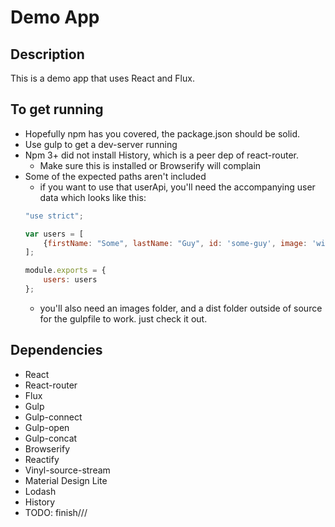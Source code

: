 # Demo App

## Description
This is a demo app that uses React and Flux.

## To get running
* Hopefully npm has you covered, the package.json should be solid.
* Use gulp to get a dev-server running
* Npm 3+ did not install History, which is a peer dep of react-router. 
  * Make sure this is installed or Browserify will complain
* Some of the expected paths aren't included
  * if you want to use that userApi, you'll need the accompanying user data which looks like this:
  ```javascript
  "use strict";
  
  var users = [
      {firstName: "Some", lastName: "Guy", id: 'some-guy', image: 'wildebeest.jpg', description:"This would be some info about a user."},
  ];
  
  module.exports = {
      users: users
  };
  ```
  * you'll also need an images folder, and a dist folder outside of source for the gulpfile to work. just check it out.

## Dependencies
* React
* React-router
* Flux
* Gulp
* Gulp-connect
* Gulp-open
* Gulp-concat
* Browserify
* Reactify
* Vinyl-source-stream
* Material Design Lite
* Lodash
* History
* TODO: finish///

